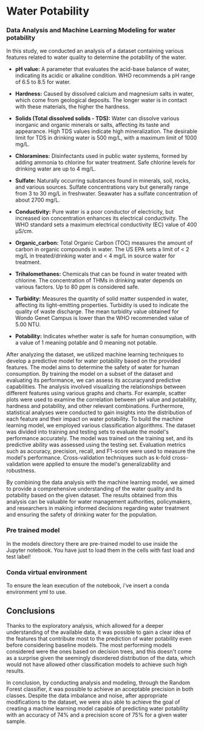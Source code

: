 # Water Potability

### Data Analysis and Machine Learning Modeling for water potability

In this study, we conducted an analysis of a dataset containing various features related to water quality to determine the potability of the water.


- **pH value:** A parameter that evaluates the acid-base balance of water, indicating its acidic or alkaline condition. WHO recommends a pH range of 6.5 to 8.5 for water.

- **Hardness:** Caused by dissolved calcium and magnesium salts in water, which come from geological deposits. The longer water is in contact with these materials, the higher the hardness.

- **Solids (Total dissolved solids - TDS):** Water can dissolve various inorganic and organic minerals or salts, affecting its taste and appearance. High TDS values indicate high mineralization. The desirable limit for TDS in drinking water is 500 mg/L, with a maximum limit of 1000 mg/L.

- **Chloramines:** Disinfectants used in public water systems, formed by adding ammonia to chlorine for water treatment. Safe chlorine levels for drinking water are up to 4 mg/L.

- **Sulfate:** Naturally occurring substances found in minerals, soil, rocks, and various sources. Sulfate concentrations vary but generally range from 3 to 30 mg/L in freshwater. Seawater has a sulfate concentration of about 2700 mg/L.

- **Conductivity:** Pure water is a poor conductor of electricity, but increased ion concentration enhances its electrical conductivity. The WHO standard sets a maximum electrical conductivity (EC) value of 400 μS/cm.

- **Organic_carbon:** Total Organic Carbon (TOC) measures the amount of carbon in organic compounds in water. The US EPA sets a limit of < 2 mg/L in treated/drinking water and < 4 mg/L in source water for treatment.

- **Trihalomethanes:** Chemicals that can be found in water treated with chlorine. The concentration of THMs in drinking water depends on various factors. Up to 80 ppm is considered safe.

- **Turbidity:** Measures the quantity of solid matter suspended in water, affecting its light-emitting properties. Turbidity is used to indicate the quality of waste discharge. The mean turbidity value obtained for Wondo Genet Campus is lower than the WHO recommended value of 5.00 NTU.

- **Potability:** Indicates whether water is safe for human consumption, with a value of 1 meaning potable and 0 meaning not potable.

After analyzing the dataset, we utilized machine learning techniques to develop a predictive model for water potability based on the provided features. The model aims to determine the safety of water for human consumption. By training the model on a subset of the dataset and evaluating its performance, we can assess its accuracyand predictive capabilities.
The analysis involved visualizing the relationships between different features using various graphs and charts. For example, scatter plots were used to examine the correlation between pH value and potability, hardness and potability, and other relevant combinations.
Furthermore, statistical analyses were conducted to gain insights into the distribution of each feature and their impact on water potability.
To build the machine learning model, we employed various classification algorithms. The dataset was divided into training and testing sets to evaluate the model's performance accurately. The model was trained on the training set, and its predictive ability was assessed using the testing set.
Evaluation metrics such as accuracy, precision, recall, and F1-score were used to measure the model's performance. Cross-validation techniques such as k-fold cross-validation were applied to ensure the model's generalizability and robustness.

By combining the data analysis with the machine learning model, we aimed to provide a comprehensive understanding of the water quality and its potability based on the given dataset. The results obtained from this analysis can be valuable for water management authorities, policymakers, and researchers in making informed decisions regarding water treatment and ensuring the safety of drinking water for the population.

### Pre trained model
In the models directory there are pre-trained model to use inside the Jupyter notebook. 
You have just to load them in the cells with fast load and test label!

### Conda virtual environment
To ensure the lean execution of the notebook, i've insert a conda environment yml to use.

## Conclusions
Thanks to the exploratory analysis, which allowed for a deeper understanding of the available data, it was possible to gain a clear idea of the features that contribute most to the prediction of water potability even before considering baseline models. The most performing models considered were the ones based on decision trees, and this doesn't come as a surprise given the seemingly disordered distribution of the data, which would not have allowed other classification models to achieve such high results.

In conclusion, by conducting analysis and modeling, through the Random Forest classifier, it was possible to achieve an acceptable precision in both classes. Despite the data imbalance and noise, after appropriate modifications to the dataset, we were also able to achieve the goal of creating a machine learning model capable of predicting water potability with an accuracy of 74% and a precision score of 75% for a given water sample.
